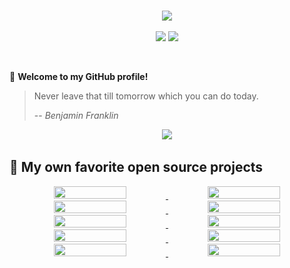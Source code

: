 <!-- <link rel="stylesheet" href="style.css">

<style>
  :root {
    --repo-container-style: "flex: 1 1 48%; max-width: calc(50% - 20px); margin-bottom: 20px;";
    --github-stat-style: "display: flex; align-items: center; width: auto; margin-left: 3rem; margin-right: 3rem;";
    --github-stat-img-style: "display: block; min-height: 20rem; max-height: 25rem; height: auto; width: auto; border-radius: 8px; margin-right: 1rem; margin-bottom: 2rem;";
  }
</style>

 -->


<h3 align="center"
    Hi~ Thank you for coming!
    <img src="./imgs/hands.webp" width="25px">
</h3>

<!-- Typing SVG - https://github.com/DenverCoder1/readme-typing-svg -->
<!-- Typing SVG Fast Demo - https://readme-typing-svg.herokuapp.com/demo/ -->
<p align="center">
    <img src="https://readme-typing-svg.herokuapp.com?color=e65e2a&width=450&height=45&lines=Lecturer+in+China+and+Japan;Self-taught+Engineer+and+Researcher;Always+learning+new+things">
</p>

<p align="center">
    <img src="https://img.shields.io/badge/gender-%F0%9F%A4%B5 gentleman-critical">
    <img src="https://img.shields.io/static/v1?label=Location&message=Tokyo&color=7BB32E&logo=audacity">
</p>

<br/>

🎉 **Welcome to my GitHub profile!**
> Never leave that till tomorrow which you can do today.
>
> -- <cite><em>Benjamin Franklin</em></cite>

<!-- ## 👨‍💻 My GitHub activities of last 31 days. -->

<!-- https://github.com/ashutosh00710/github-readme-activity-graph -->
<!-- ![pudongping's github activity graph](https://github-readme-activity-graph.vercel.app/graph?username=kalfazed&theme=react-dark&area=true&custom_title=kalfazed's%20Contribution%20Graph) -->

<div align="center">
  <img src="https://github-readme-stats-amber-xi-40.vercel.app/api?username=kalfazed&show_icons=true&bg_color=30,e96443,904e95&title_color=fff&text_color=fff" />
</div>

## 📘 My own favorite open source projects

<!-- GitHub Extra Pins - https://github.com/anuraghazra/github-readme-stats -->
<p align="center">
  <a href="https://github.com/lucidrains/vit-pytorch.git">
    <img src="https://github-readme-stats-amber-xi-40.vercel.app/api/pin/?username=lucidrains&repo=vit-pytorch&show_owner=true&theme=dracula" width=48% height=20%/>
  </a>

  <a href="https://github.com/NVIDIA-AI-IOT/Lidar_AI_Solution.git">
    <img src="https://github-readme-stats-amber-xi-40.vercel.app/api/pin/?username=NVIDIA-AI-IOT&repo=Lidar_AI_Solution&show_owner=true&theme=dracula" width=48% height=20%/>
  </a>

  <a href="https://github.com/LunarVim/LunarVim.git">
    <img src="https://github-readme-stats-amber-xi-40.vercel.app/api/pin/?username=LunarVim&repo=LunarVim&show_owner=true&theme=dracula" width=48% height=20%/>
  </a>

  <a href="https://github.com/wang-xinyu/tensorrtx.git">
    <img src="https://github-readme-stats-amber-xi-40.vercel.app/api/pin/?username=wang-xinyu&repo=tensorrtx&show_owner=true&theme=dracula" width=48% height=20%/>
  </a>

  <a href="https://github.com/NVIDIA/cutlass.git">
    <img src="https://github-readme-stats-amber-xi-40.vercel.app/api/pin/?username=NVIDIA&repo=cutlass&show_owner=true&theme=dracula" width=48% height=20%/>
  </a>

  <a href="https://github.com/shouxieai/tensorRT_Pro.git">
    <img src="https://github-readme-stats-amber-xi-40.vercel.app/api/pin/?username=shouxieai&repo=tensorRT_Pro&show_owner=true&theme=dracula" width=48% height=20%/>
  </a>

  <a href="https://github.com/kalfazed/multi-thread-programming.git">
    <img src="https://github-readme-stats-amber-xi-40.vercel.app/api/pin/?username=kalfazed&repo=multi-thread-programming&show_owner=true&theme=dracula" width=48% height=20%/>
  </a>

  <a href="https://github.com/kalfazed/tensorrt_starter.git">
    <img src="https://github-readme-stats-amber-xi-40.vercel.app/api/pin/?username=kalfazed&repo=tensorrt_starter&show_owner=true&theme=dracula" width=48% height=20%/>
  </a>

  <a href="https://github.com/kalfazed/my_dot_files.git">
    <img src="https://github-readme-stats-amber-xi-40.vercel.app/api/pin/?username=kalfazed&repo=my_dot_files&show_owner=true&theme=dracula" width=48% height=20%/>
  </a>

  <a href="https://github.com/NVIDIA/FasterTransformer.git">
    <img src="https://github-readme-stats-amber-xi-40.vercel.app/api/pin/?username=NVIDIA&repo=FasterTransformer&show_owner=true&theme=dracula" width=48% height=20%/>
  </a>
</p>
